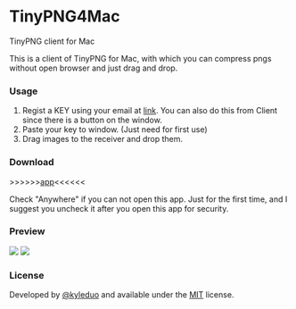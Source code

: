 # TinyPNG4Mac
TinyPNG client for Mac


This is a client of TinyPNG for Mac, with which you can compress pngs without open browser and just drag and drop.

### Usage

1. Regist a KEY using your email at [link](https://tinypng.com/developers/subscription). You can also do this from Client since there is a button on the window.
2. Paste your key to window. (Just need for first use)
3. Drag images to the receiver and drop them.

### Download

\>\>\>\>\>\>[app](./archive/tinypng)\<\<\<\<\<\<

Check "Anywhere" if you can not open this app. Just for the first time, and I suggest you uncheck it after you open this app for security.

### Preview

![](./preview/preview.png)
![](./preview/tasks.png)

### License

Developed by [@kyleduo](https://github.com/kyleduo) and available under the [MIT](http://opensource.org/licenses/MIT) license.